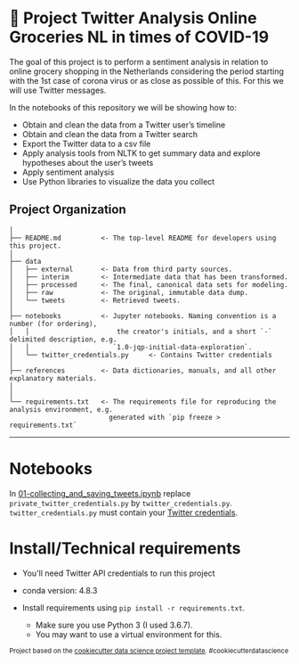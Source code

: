 🛒 Project Twitter Analysis Online Groceries NL in times of COVID-19
==============================

The goal of this project is to perform a sentiment analysis in relation to online grocery shopping in the Netherlands considering 
the period starting with the 1st case of corona virus or as close as possible of this. For this we will use Twitter messages.

In the notebooks of this repository we will be showing how to:

* Obtain and clean the data from a Twitter user’s timeline
* Obtain and clean the data from a Twitter search
* Export the Twitter data to a csv file
* Apply analysis tools from NLTK to get summary data and explore hypotheses about the user’s tweets
* Apply sentiment analysis
* Use Python libraries to visualize the data you collect

Project Organization
------------
    │
    ├── README.md          <- The top-level README for developers using this project.
    │
    ├── data
    │   ├── external       <- Data from third party sources.
    │   ├── interim        <- Intermediate data that has been transformed.
    │   ├── processed      <- The final, canonical data sets for modeling.
    │   ├── raw            <- The original, immutable data dump.
    │   └── tweets         <- Retrieved tweets.
    │
    ├── notebooks          <- Jupyter notebooks. Naming convention is a number (for ordering),
    │   │                      the creator's initials, and a short `-` delimited description, e.g.
    │   │                     `1.0-jqp-initial-data-exploration`.
    │   └── twitter_credentials.py	   <- Contains Twitter credentials
    │
    ├── references         <- Data dictionaries, manuals, and all other explanatory materials.
    │
    │
    └── requirements.txt   <- The requirements file for reproducing the analysis environment, e.g.
	                         generated with `pip freeze > requirements.txt`


--------

# Notebooks

In [01-collecting_and_saving_tweets.ipynb](https://github.com/dpbac/twitter_analysis_online_grocery_NL/blob/master/notebooks/01-collecting_and_saving_tweets.ipynb) replace `private_twitter_credentials.py` by `twitter_credentials.py`. `twitter_credentials.py` must contain your [Twitter 
credentials](https://developer.twitter.com/en/docs/basics/authentication/oauth-1-0a/obtaining-user-access-tokens).

# Install/Technical requirements

* You'll need Twitter API credentials to run this project

* conda version: 4.8.3
* Install requirements using `pip install -r requirements.txt`.
  * Make sure you use Python 3 (I used 3.6.7).
  * You may want to use a virtual environment for this.

<p><small>Project based on the <a target="_blank" href="https://drivendata.github.io/cookiecutter-data-science/">cookiecutter data science project template</a>. #cookiecutterdatascience</small></p>
